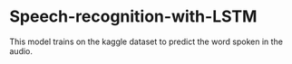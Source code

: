 # Speech-recognition-with-LSTM
This model trains on the kaggle dataset to predict the word spoken in the audio.
